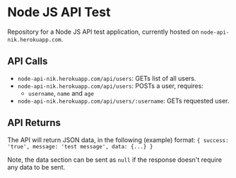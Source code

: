 # Node JS API Test
Repository for a Node JS API test application, currently hosted on `node-api-nik.herokuapp.com`.

## API Calls
- `node-api-nik.herokuapp.com/api/users`: GETs list of all users.
- `node-api-nik.herokuapp.com/api/users`: POSTs a user, requires:
    - `username`, `name` and `age`
- `node-api-nik.herokuapp.com/api/users/:username`: GETs requested user.

## API Returns
The API will return JSON data, in the following (example) format:
`{
    success: 'true',
    message: 'test message',
    data: {...}
}`

Note, the data section can be sent as `null` if the response doesn't require any data to be sent.
